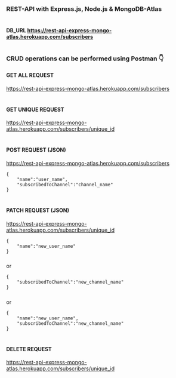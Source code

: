 ### REST-API with Express.js, Node.js & MongoDB-Atlas
#
#### DB_URL https://rest-api-express-mongo-atlas.herokuapp.com/subscribers
#
### CRUD operations can be performed using Postman 👇

#### GET ALL REQUEST
https://rest-api-express-mongo-atlas.herokuapp.com/subscribers
#
#### GET UNIQUE REQUEST
https://rest-api-express-mongo-atlas.herokuapp.com/subscribers/unique_id
#
#### POST REQUEST (JSON)
https://rest-api-express-mongo-atlas.herokuapp.com/subscribers
```
{
    "name":"user_name",
    "subscribedToChannel":"channel_name"
}
```
#
####  PATCH REQUEST (JSON)
https://rest-api-express-mongo-atlas.herokuapp.com/subscribers/unique_id
```
{
    "name":"new_user_name"
}
```
#####
or
```
{
    "subscribedToChannel":"new_channel_name"
}
```
#####
or
```
{
    "name":"new_user_name",
    "subscribedToChannel":"new_channel_name"
}
```
#
#### DELETE REQUEST
https://rest-api-express-mongo-atlas.herokuapp.com/subscribers/unique_id
